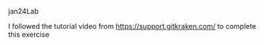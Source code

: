 jan24Lab
<!-- Here is the doc for lab challenge. -->
I followed the tutorial video from https://support.gitkraken.com/ to complete this exercise